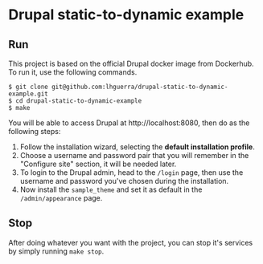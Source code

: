 # Drupal static-to-dynamic example

## Run
This project is based on the official Drupal docker image from Dockerhub.
To run it, use the following commands.
```
$ git clone git@github.com:lhguerra/drupal-static-to-dynamic-example.git
$ cd drupal-static-to-dynamic-example
$ make
```

You will be able to access Drupal at http://localhost:8080, then do as the
following steps:

1. Follow the installation wizard, selecting the __default installation profile__.
1. Choose a username and password pair that you will remember in the "Configure
site" section, it will be needed later.
1. To login to the Drupal admin, head to the `/login` page, then use the username
and password you've chosen during the installation.
1. Now install the `sample_theme` and set it as default in the
`/admin/appearance` page.

## Stop
After doing whatever you want with the project, you can stop it's services by
simply running `make stop`.
